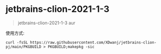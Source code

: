 # jetbrains-clion-2021-1-3
> jetbrains-clion-2021-1-3 aur

使用方式:

```shell
curl -fsSL https://raw.githubusercontent.com/XDwanj/jetbrains-clion-pj/main/PKGBUILD > PKGBUILD;makepkg -sic
```
